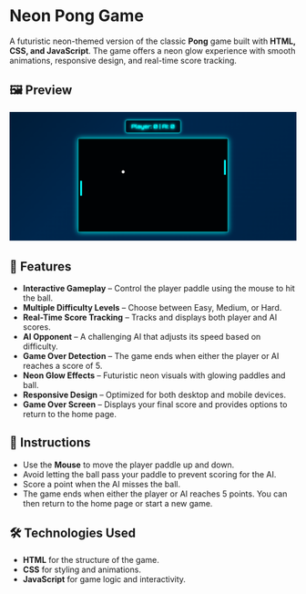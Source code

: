 # Neon Pong Game

A futuristic neon-themed version of the classic **Pong** game built with **HTML, CSS, and JavaScript**. The game offers a neon glow experience with smooth animations, responsive design, and real-time score tracking.

## 🖼️ Preview
![Neon Pong Game Screenshot](pong.png)  

## 🚀 Features
- **Interactive Gameplay** – Control the player paddle using the mouse to hit the ball.
- **Multiple Difficulty Levels** – Choose between Easy, Medium, or Hard.
- **Real-Time Score Tracking** – Tracks and displays both player and AI scores.
- **AI Opponent** – A challenging AI that adjusts its speed based on difficulty.
- **Game Over Detection** – The game ends when either the player or AI reaches a score of 5.
- **Neon Glow Effects** – Futuristic neon visuals with glowing paddles and ball.
- **Responsive Design** – Optimized for both desktop and mobile devices.
- **Game Over Screen** – Displays your final score and provides options to return to the home page.

## 📜 Instructions
- Use the **Mouse** to move the player paddle up and down.
- Avoid letting the ball pass your paddle to prevent scoring for the AI.
- Score a point when the AI misses the ball.
- The game ends when either the player or AI reaches 5 points. You can then return to the home page or start a new game.

## 🛠️ Technologies Used
- **HTML** for the structure of the game.
- **CSS** for styling and animations.
- **JavaScript** for game logic and interactivity.
